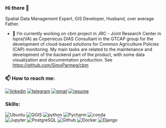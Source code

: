 ### Hi there 👋

<!--
**SimoParmeg/SimoParmeg** is a ✨ _special_ ✨ repository because its `README.md` (this file) appears on your GitHub profile.

Here are some ideas to get you started:

- 🔭 I’m currently working on ...
- 🌱 I’m currently learning ...
- 👯 I’m looking to collaborate on ...
- 🤔 I’m looking for help with ...
- 💬 Ask me about ...
- 📫 How to reach me: ...
- 😄 Pronouns: ...
- ⚡ Fun fact: ...
-->
Spatial Data Management Expert, GIS Developer, Husband, over average Father.
- 🔭 I’m currently working on cbm project in JRC - Joint Research Center in Ispra(VA) as Copernicus DIAS Consultant in the GTCAP group for the development of cloud-based solutions for Common Agriculture Policies (CAP) monitoring. My main tasks are related to the maintenance and development of the backend part of the product, with some data visualization and documentation production. See https://github.com/SimoParmeg/cbm 

### 📫 How to reach me: 
[<img alt="linkedin" src="https://img.shields.io/badge/Linked_In-0077B5?style=for-the-badge&logo=LinkedIn&logoColor=white" style="max-width: 100%;" />](https://www.linkedin.com/in/simone-parmeggiani/)  [<img alt="telegram" src="https://img.shields.io/badge/-Telegram-lightblue?style=for-the-badge&logo=telegram" style="max-width: 100%;"/>](https://t.me/Strategies_Against_Architecture) [<img alt="gmail" src="https://img.shields.io/badge/-Gmail-white?style=for-the-badge&logo=gmail" style="max-width: 100%;"/>](mailto:parmeggiani.simone@gmail.com?subject=GitHub) [<img alt="resume" src="https://img.shields.io/badge/Resume-4285F4?style=for-the-badge&logo=read-the-docs&logoColor=white" style="max-width: 100%;" />](https://drive.google.com/file/d/1IL1-SZtCqwZ5dJ-LNaWjUjUYYcNUx-t4/view?usp=sharing)

### Skills:
![Ubuntu](https://img.shields.io/badge/Linux-red?style=for-the-badge&logo=linux&logoColor=black)  ![QGIS](https://img.shields.io/badge/-QGIS-grey?style=for-the-badge&logo=qgis&link=https://qgis.org/en/site/) ![python](https://img.shields.io/badge/-Python-blue?style=for-the-badge&logo=python&logoColor=gold)  ![Pycharm](https://img.shields.io/badge/-PyCharm-008080?style=for-the-badge&logo=pycharm&logoColor=green&link=https://www.jetbrains.com/pycharm/)  ![conda](https://img.shields.io/badge/-conda-grey?style=for-the-badge&logo=anaconda)  
![Jupyter](https://img.shields.io/badge/-Jupyter-008080?style=for-the-badge&logo=jupyter)  ![PostgreSQL](https://img.shields.io/badge/-PostgreSQL-336791?style=for-the-badge&&logo=postgresql&logoColor=white)   ![Github](https://img.shields.io/badge/-GitHub-181717?style=for-the-badge&logo=github&link=https://github.com/SimoParmeg)  ![Docker](https://img.shields.io/badge/-Docker-lightblue?style=for-the-badge&logo=docker) ![Django](https://img.shields.io/badge/-Django-darkgreen?style=for-the-badge&logo=django&logoColor=white&link=https://www.djangoproject.com/)

